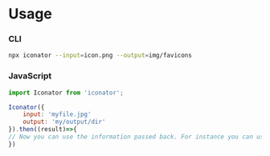 
# Usage

### CLI

```bash
npx iconator --input=icon.png --output=img/favicons
```

### JavaScript

```js
import Iconator from 'iconator';

Iconator({
    input: 'myfile.jpg'
    output: 'my/output/dir'
}).then((result)=>{
// Now you can use the information passed back. For instance you can use the html passed back in your html (result.html)`
})
```